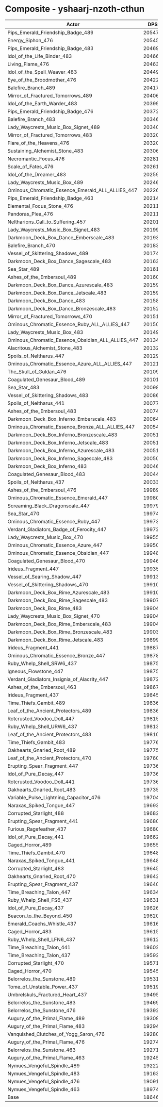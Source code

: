 # Composite - yshaarj-nzoth-cthun
| Actor | DPS | Increase |
|---|:---:|:---:|
|Pips_Emerald_Friendship_Badge_489|205471|10.19%|
|Energy_Siphon_476|205457|10.18%|
|Pips_Emerald_Friendship_Badge_483|204694|9.77%|
|Idol_of_the_Life_Binder_483|204665|9.76%|
|Living_Flame_476|204637|9.74%|
|Idol_of_the_Spell_Weaver_483|204495|9.67%|
|Eye_of_the_Broodmother_476|204222|9.52%|
|Balefire_Branch_489|204173|9.49%|
|Mirror_of_Fractured_Tomorrows_489|204069|9.44%|
|Idol_of_the_Earth_Warder_483|203996|9.40%|
|Pips_Emerald_Friendship_Badge_476|203728|9.26%|
|Balefire_Branch_483|203465|9.12%|
|Lady_Waycrests_Music_Box_Signet_489|203400|9.08%|
|Mirror_of_Fractured_Tomorrows_483|203202|8.97%|
|Flare_of_the_Heavens_476|203201|8.97%|
|Sustaining_Alchemist_Stone_483|203063|8.90%|
|Necromantic_Focus_476|202819|8.77%|
|Scale_of_Fates_476|202615|8.66%|
|Idol_of_the_Dreamer_483|202594|8.65%|
|Lady_Waycrests_Music_Box_489|202465|8.58%|
|Ominous_Chromatic_Essence_Emerald_ALL_ALLIES_447|202264|8.47%|
|Pips_Emerald_Friendship_Badge_463|202147|8.41%|
|Elemental_Focus_Stone_476|202117|8.39%|
|Pandoras_Plea_476|202115|8.39%|
|Neltharions_Call_to_Suffering_457|202011|8.34%|
|Lady_Waycrests_Music_Box_Signet_483|201990|8.32%|
|Darkmoon_Deck_Box_Dance_Emberscale_483|201932|8.29%|
|Balefire_Branch_470|201836|8.24%|
|Vessel_of_Skittering_Shadows_489|201746|8.19%|
|Darkmoon_Deck_Box_Dance_Sagescale_483|201634|8.13%|
|Sea_Star_489|201613|8.12%|
|Ashes_of_the_Embersoul_489|201608|8.12%|
|Darkmoon_Deck_Box_Dance_Azurescale_483|201594|8.11%|
|Darkmoon_Deck_Box_Dance_Jetscale_483|201590|8.11%|
|Darkmoon_Deck_Box_Dance_483|201584|8.11%|
|Darkmoon_Deck_Box_Dance_Bronzescale_483|201524|8.07%|
|Mirror_of_Fractured_Tomorrows_470|201518|8.07%|
|Ominous_Chromatic_Essence_Ruby_ALL_ALLIES_447|201509|8.07%|
|Lady_Waycrests_Music_Box_483|201496|8.06%|
|Ominous_Chromatic_Essence_Obsidian_ALL_ALLIES_447|201344|7.98%|
|Alacritous_Alchemist_Stone_483|201321|7.97%|
|Spoils_of_Neltharus_447|201290|7.95%|
|Ominous_Chromatic_Essence_Azure_ALL_ALLIES_447|201211|7.91%|
|The_Skull_of_Guldan_476|201094|7.84%|
|Coagulated_Genesaur_Blood_489|201018|7.80%|
|Sea_Star_483|200984|7.78%|
|Vessel_of_Skittering_Shadows_483|200865|7.72%|
|Spoils_of_Neltharus_441|200777|7.67%|
|Ashes_of_the_Embersoul_483|200743|7.66%|
|Darkmoon_Deck_Box_Inferno_Emberscale_483|200647|7.60%|
|Ominous_Chromatic_Essence_Bronze_ALL_ALLIES_447|200548|7.55%|
|Darkmoon_Deck_Box_Inferno_Bronzescale_483|200519|7.54%|
|Darkmoon_Deck_Box_Inferno_Jetscale_483|200510|7.53%|
|Darkmoon_Deck_Box_Inferno_Azurescale_483|200510|7.53%|
|Darkmoon_Deck_Box_Inferno_Sagescale_483|200509|7.53%|
|Darkmoon_Deck_Box_Inferno_483|200463|7.50%|
|Coagulated_Genesaur_Blood_483|200445|7.50%|
|Spoils_of_Neltharus_437|200339|7.44%|
|Ashes_of_the_Embersoul_476|199895|7.20%|
|Ominous_Chromatic_Essence_Emerald_447|199804|7.15%|
|Screaming_Black_Dragonscale_447|199790|7.14%|
|Sea_Star_470|199742|7.12%|
|Ominous_Chromatic_Essence_Ruby_447|199738|7.12%|
|Verdant_Gladiators_Badge_of_Ferocity_447|199725|7.11%|
|Lady_Waycrests_Music_Box_470|199551|7.02%|
|Ominous_Chromatic_Essence_Azure_447|199508|6.99%|
|Ominous_Chromatic_Essence_Obsidian_447|199482|6.98%|
|Coagulated_Genesaur_Blood_470|199463|6.97%|
|Irideus_Fragment_447|199358|6.91%|
|Vessel_of_Searing_Shadow_447|199131|6.79%|
|Vessel_of_Skittering_Shadows_470|199104|6.78%|
|Darkmoon_Deck_Box_Rime_Azurescale_483|199100|6.77%|
|Darkmoon_Deck_Box_Rime_Sagescale_483|199074|6.76%|
|Darkmoon_Deck_Box_Rime_483|199047|6.75%|
|Lady_Waycrests_Music_Box_Signet_470|199046|6.74%|
|Darkmoon_Deck_Box_Rime_Emberscale_483|199043|6.74%|
|Darkmoon_Deck_Box_Rime_Bronzescale_483|199036|6.74%|
|Darkmoon_Deck_Box_Rime_Jetscale_483|198997|6.72%|
|Irideus_Fragment_441|198874|6.65%|
|Ominous_Chromatic_Essence_Bronze_447|198786|6.61%|
|Ruby_Whelp_Shell_SRW6_437|198756|6.59%|
|Igneous_Flowstone_447|198754|6.59%|
|Verdant_Gladiators_Insignia_of_Alacrity_447|198726|6.57%|
|Ashes_of_the_Embersoul_463|198677|6.55%|
|Irideus_Fragment_437|198453|6.43%|
|Time_Thiefs_Gambit_489|198368|6.38%|
|Leaf_of_the_Ancient_Protectors_489|198363|6.38%|
|Rotcrusted_Voodoo_Doll_447|198155|6.27%|
|Ruby_Whelp_Shell_URW6_437|198136|6.26%|
|Leaf_of_the_Ancient_Protectors_483|198102|6.24%|
|Time_Thiefs_Gambit_483|197768|6.06%|
|Oakhearts_Gnarled_Root_489|197754|6.05%|
|Leaf_of_the_Ancient_Protectors_470|197609|5.97%|
|Erupting_Spear_Fragment_447|197363|5.84%|
|Idol_of_Pure_Decay_447|197362|5.84%|
|Rotcrusted_Voodoo_Doll_441|197362|5.84%|
|Oakhearts_Gnarled_Root_483|197355|5.84%|
|Variable_Pulse_Lightning_Capacitor_476|197048|5.67%|
|Naraxas_Spiked_Tongue_447|196932|5.61%|
|Corrupted_Starlight_488|196828|5.56%|
|Erupting_Spear_Fragment_441|196807|5.54%|
|Furious_Ragefeather_437|196806|5.54%|
|Idol_of_Pure_Decay_441|196620|5.44%|
|Caged_Horror_489|196553|5.41%|
|Time_Thiefs_Gambit_470|196489|5.37%|
|Naraxas_Spiked_Tongue_441|196487|5.37%|
|Corrupted_Starlight_483|196452|5.35%|
|Oakhearts_Gnarled_Root_470|196426|5.34%|
|Erupting_Spear_Fragment_437|196404|5.33%|
|Time_Breaching_Talon_447|196347|5.30%|
|Ruby_Whelp_Shell_FS6_437|196315|5.28%|
|Idol_of_Pure_Decay_437|196260|5.25%|
|Beacon_to_the_Beyond_450|196202|5.22%|
|Emerald_Coachs_Whistle_437|196166|5.20%|
|Caged_Horror_483|196159|5.20%|
|Ruby_Whelp_Shell_LFN6_437|196124|5.18%|
|Time_Breaching_Talon_441|196026|5.13%|
|Time_Breaching_Talon_437|195927|5.07%|
|Corrupted_Starlight_470|195719|4.96%|
|Caged_Horror_470|195451|4.82%|
|Belorrelos_the_Sunstone_489|195312|4.74%|
|Tome_of_Unstable_Power_437|195197|4.68%|
|Umbrelskuls_Fractured_Heart_437|194959|4.55%|
|Belorrelos_the_Sunstone_483|194694|4.41%|
|Belorrelos_the_Sunstone_476|193920|4.00%|
|Augury_of_the_Primal_Flame_489|193098|3.56%|
|Augury_of_the_Primal_Flame_483|192948|3.47%|
|Vanquished_Clutches_of_Yogg_Saron_476|192801|3.40%|
|Augury_of_the_Primal_Flame_476|192748|3.37%|
|Belorrelos_the_Sunstone_463|192713|3.35%|
|Augury_of_the_Primal_Flame_463|192457|3.21%|
|Nymues_Vengeful_Spindle_489|192224|3.09%|
|Nymues_Vengeful_Spindle_483|191631|2.77%|
|Nymues_Vengeful_Spindle_476|190918|2.39%|
|Nymues_Vengeful_Spindle_463|189742|1.76%|
|Base|186469|0.00%|

